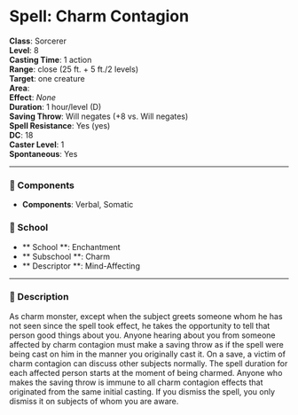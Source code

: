 
# Spell: Charm Contagion
**Class**: Sorcerer  
**Level**: 8  
**Casting Time**: 1 action  
**Range**: close (25 ft. + 5 ft./2 levels)  
**Target**: one creature  
**Area**:   
**Effect**: _None_  
**Duration**: 1 hour/level (D)  
**Saving Throw**: Will negates (+8 vs. Will negates)  
**Spell Resistance**: Yes (yes)  
**DC**: 18  
**Caster Level**: 1  
**Spontaneous**: Yes

---

### 🔮 Components
- **Components**: Verbal, Somatic

### 🏫 School
- ** School **: Enchantment
- ** Subschool **: Charm
- ** Descriptor **: Mind-Affecting
---

### 📜 Description
As charm monster, except when the subject greets someone whom he has not seen since the spell took effect, he takes the opportunity to tell that person good things about you. Anyone hearing about you from someone affected by charm contagion must make a saving throw as if the spell were being cast on him in the manner you originally cast it. On a save, a victim of charm contagion can discuss other subjects normally. The spell duration for each affected person starts at the moment of being charmed. Anyone who makes the saving throw is immune to all charm contagion effects that originated from the same initial casting. If you dismiss the spell, you only dismiss it on subjects of whom you are aware.
